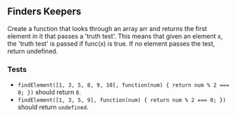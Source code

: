 ## Finders Keepers
Create a function that looks through an array arr and returns the first element in it that passes a 'truth test'. 
This means that given an element x, the 'truth test' is passed if func(x) is true. If no element passes the test, return undefined.

### Tests
* ```findElement([1, 3, 5, 8, 9, 10], function(num) { return num % 2 === 0; })``` should return ```8```.
* ```findElement([1, 3, 5, 9], function(num) { return num % 2 === 0; })``` should return ```undefined```.